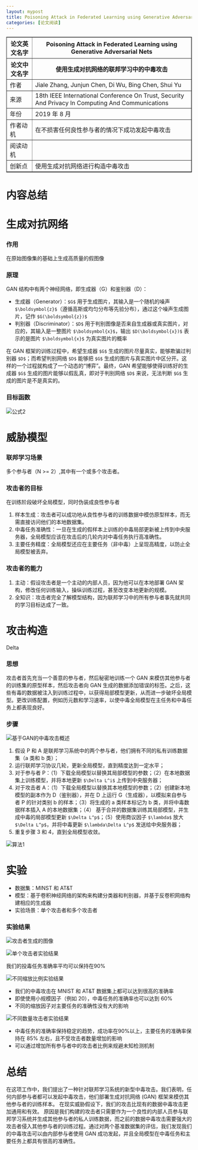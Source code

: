 ```yaml
---
layout: mypost
title: Poisoning Attack in Federated Learning using Generative Adversarial Nets
categories: [论文阅读]
---
```


<table border="1">
    <tr>
        <th>论文英文名字</th>
        <th>Poisoning Attack in Federated Learning using Generative Adversarial Nets</th>
    </tr>
    <tr>
        <th>论文中文名字</th>
        <th>使用生成对抗网络的联邦学习中的中毒攻击</th>
    </tr>
    <tr>
        <td>作者</td>
        <td>Jiale Zhang, Junjun Chen, Di Wu, Bing Chen, Shui Yu</td>
    </tr>
    <tr>
        <td>来源</td>
        <td>18th IEEE International Conference On Trust, Security And Privacy In Computing And Communications</td>
    </tr>
    <tr>
        <td>年份</td>
        <td>2019 年 8 月</td>
    </tr>
    <tr>
        <td>作者动机</td>
        <td>在不损害任何良性参与者的情况下成功发起中毒攻击</td>
    </tr>
    <tr>
        <td>阅读动机</td>
        <td></td>
    </tr>
    <tr>
        <td>创新点</td>
        <td>使用生成对抗网络进行构造中毒攻击</td>
    </tr>
</table>

# 内容总结  

# 生成对抗网络

### 作用

在原始图像集的基础上生成高质量的假图像

### 原理

GAN 结构中有两个神经网络，即生成器（G）和鉴别器（D）：
+ 生成器（Generator）：`$G$` 用于生成图片，其输入是一个随机的噪声 `$\boldsymbol{z}$`（遵循高斯或均匀分布等先验分布），通过这个噪声生成图片，记作 `$G(\boldsymbol{z})$`
+ 判别器（Discriminator）：`$D$` 用于判别图像是否来自生成器或真实图片，对应的，其输入是一整图片 `$\boldsymbol{x}$`，输出 `$D(\boldsymbol{x})$` 表示的是图片 `$\boldsymbol{x}$` 为真实图片的概率

在 GAN 框架的训练过程中，希望生成器 `$G$` 生成的图片尽量真实，能够欺骗过判别器 `$D$`；而希望判别网络 `$D$` 能够把 `$G$` 生成的图片与真实图片中区分开。这样的一个过程就构成了一个动态的“博弈”。最终，GAN 希望能够使得训练好的生成器 `$G$` 生成的图片能够以假乱真，即对于判别网络 `$D$` 来说，无法判断 `$G$` 生成的图片是不是真实的。

### 目标函数

![公式2](公式2.png)

# 威胁模型

### 联邦学习场景

多个参与者（N >= 2）,其中有一个或多个攻击者。

### 攻击者的目标

在训练阶段破坏全局模型，同时伪装成良性参与者
1. 样本生成：攻击者可以成功地从良性参与者的训练数据中模仿原型样本，而无需直接访问他们的本地数据集。
2. 中毒任务准确性：一旦在生成的假样本上训练的中毒局部更新被上传到中央服务器，全局模型应该在攻击后的几轮内对中毒任务执行高准确性。
3. 主要任务精度：全局模型还应在主要任务（非中毒）上呈现高精度，以防止全局模型被丢弃。

### 攻击者的能力

1. 主动：假设攻击者是一个主动的内部人员，因为他可以在本地部署 GAN 架构，修改任何训练输入，操纵训练过程，甚至改变本地更新的规模。
2. 全知识：攻击者完全了解模型结构，因为联邦学习中的所有参与者事先就共同的学习目标达成了一致。

# 攻击构造
Delta
### 思想

攻击者首先充当一个善意的参与者，然后秘密地训练一个 GAN 来模仿其他参与者的训练集的原型样本，然后攻击者向 GAN 生成的数据添加错误的标签。之后，这些有毒的数据被注入到训练过程中，以获得局部模型更新，从而进一步破坏全局模型。更改训练配置，例如历元数和学习速率，以使中毒全局模型在主任务和中毒任务上都表现良好。

### 步骤

![基于GAN的中毒攻击概述](基于GAN的中毒攻击概述.png)

1. 假设 P 和 A 是联邦学习系统中的两个参与者，他们拥有不同的私有训练数据集（a 类和 b 类）；
2. 运行联邦学习协议几轮，更新全局模型，直到精度达到一定水平；
3. 对于参与者 P：（1）下载全局模型以替换其局部模型的参数；（2）在本地数据集上训练模型，并将本地更新 `$\Delta L^i$` 上传到中央服务器；
4. 对于攻击者 A：（1）下载全局模型以替换其本地模型的参数；（2）创建新本地模型的副本作为 D（鉴别器），并在 D 上运行 G（生成器），以模拟来自参与者 P 的针对类别 b 的样本；（3）将生成的 a 类样本标记为 b 类，并将中毒数据样本插入 A 的本地数据集；（4） 基于合并的数据集训练其局部模型，并生成中毒的局部模型更新 `$\Delta L^p$`；（5）使用商议因子 `$\lambda$` 放大 `$\Delta L^p$`，并将中毒更新 `$\lambda\Delta L^p$` 发送给中央服务器；
5. 重复步骤 3 和 4，直到全局模型收敛。

![算法1](算法1.png)

# 实验

+ 数据集：MINST 和 AT&T
+ 模型：基于卷积神经网络的架构来构建分类器和判别器，并基于反卷积网络构建相应的生成器
+ 实验场景：单个攻击者和多个攻击者

### 实验结果

![攻击者生成的图像](攻击者生成的图像.png)

![单个攻击者实验结果](单个攻击者实验结果.png)

我们的投毒任务准确率平均可以保持在90%

![不同缩放比例实验结果](不同缩放比例实验结果.png)

+ 我们的中毒攻击在 MNIST 和 AT&T 数据集上都可以达到很高的准确率
+ 即使使用小规模因子（例如 20），中毒任务的准确率也可以达到 60%
+ 不同的缩放因子对主要任务的准确性没有大的影响

![不同数量攻击者实验结果](不同数量攻击者实验结果.png)

+ 中毒任务的准确率保持稳定的趋势，成功率在90%以上，主要任务的准确率保持在 85% 左右，且不受攻击者数量增加的影响
+ 可以通过增加所有参与者中的攻击者比例来规避未知检测机制

# 总结

在这项工作中，我们提出了一种针对联邦学习系统的新型中毒攻击。我们表明，任何内部参与者都可以发起中毒攻击，他们部署生成对抗网络 (GAN) 框架来模仿其他参与者的训练样本。 在现实威胁假设下，我们的攻击比现有的数据中毒攻击更加通用和有效。 原因是我们构建的攻击者只需要作为一个良性的内部人员参与联邦学习系统并生成其他参与者的私人训练数据，而之前的数据中毒攻击需要强大的攻击者侵入其他参与者的训练过程。通过对两个基准数据集的评估，我们发现我们的中毒攻击可以由内部参与者使用 GAN 成功发起，并且全局模型在中毒任务和主要任务上都具有很高的准确性。







